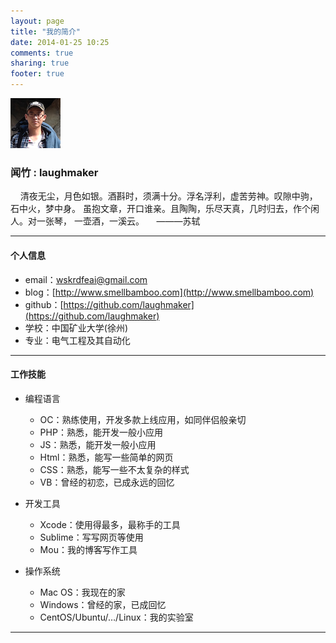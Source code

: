 ```yaml
---
layout: page
title: "我的简介"
date: 2014-01-25 10:25
comments: true
sharing: true
footer: true
---
```


![](/images/blog/portrait.png "laughmaker")

### 闻竹 : laughmaker

    清夜无尘，月色如银。酒斟时，须满十分。浮名浮利，虚苦劳神。叹隙中驹， 石中火，梦中身。 虽抱文章，开口谁亲。且陶陶，乐尽天真，几时归去，作个闲人。对一张琴， 一壶酒，一溪云。
    ———苏轼

* * *

#### 个人信息

*   email：wskrdfeai@gmail.com
*   blog：[http://www.smellbamboo.com](http://www.smellbamboo.com)
*   github：[https://github.com/laughmaker](https://github.com/laughmaker)
*   学校：中国矿业大学(徐州)
*   专业：电气工程及其自动化

* * *

#### 工作技能

*   编程语言
    *   OC：熟练使用，开发多款上线应用，如同伴侣般亲切
    *   PHP：熟悉，能开发一般小应用
    *   JS：熟悉，能开发一般小应用
    *   Html：熟悉，能写一些简单的网页
    *   CSS：熟悉，能写一些不太复杂的样式
    *   VB：曾经的初恋，已成永远的回忆

*   开发工具
    *   Xcode：使用得最多，最称手的工具
    *   Sublime：写写网页等使用
    *   Mou：我的博客写作工具

*   操作系统
    *   Mac OS：我现在的家
    *   Windows：曾经的家，已成回忆
    *   CentOS/Ubuntu/&hellip;/Linux：我的实验室

* * *

<!--#### 工作经历

*   2012.11 &ndash; now Line0
    *   工作岗位：
    *   工作职责：
    *   参与项目：

*   2012.02 &ndash; 2012.11 IISSUU
    *   工作岗位：
    *   工作职责：
    *   参与项目：

*   2010.07 &ndash; 2011.11 BYD
    *   工作岗位：
    *   工作职责：
    *   参与项目：
-->